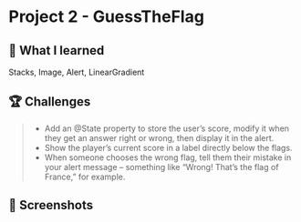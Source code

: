 # Project 2 - GuessTheFlag

## 📝 What I learned

Stacks, Image, Alert, LinearGradient

## 🏆 Challenges

> * Add an @State property to store the user’s score, modify it when they get an answer right or wrong, then display it in the alert.
> * Show the player’s current score in a label directly below the flags.
> * When someone chooses the wrong flag, tell them their mistake in your alert message – something like “Wrong! That’s the flag of France,” for example.

## 📸 Screenshots